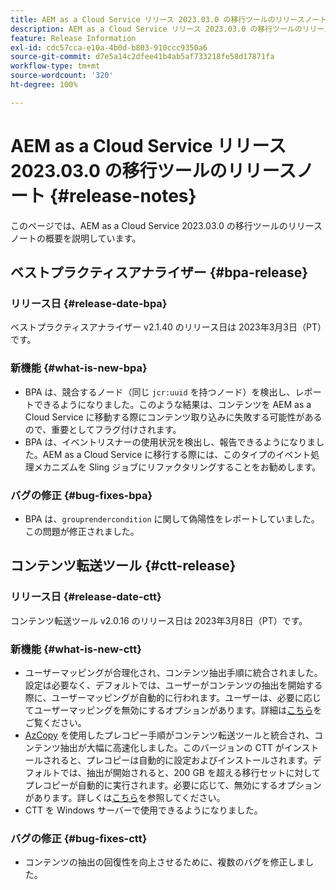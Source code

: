 ```yaml
---
title: AEM as a Cloud Service リリース 2023.03.0 の移行ツールのリリースノート
description: AEM as a Cloud Service リリース 2023.03.0 の移行ツールのリリースノート
feature: Release Information
exl-id: cdc57cca-e10a-4b0d-b803-910ccc9350a6
source-git-commit: d7e5a14c2dfee41b4ab5af733218fe58d17871fa
workflow-type: tm+mt
source-wordcount: '320'
ht-degree: 100%

---
```


# AEM as a Cloud Service リリース 2023.03.0 の移行ツールのリリースノート {#release-notes}

このページでは、AEM as a Cloud Service 2023.03.0 の移行ツールのリリースノートの概要を説明しています。

## ベストプラクティスアナライザー {#bpa-release}

### リリース日 {#release-date-bpa}

ベストプラクティスアナライザー v2.1.40 のリリース日は 2023年3月3日（PT）です。

### 新機能 {#what-is-new-bpa}

* BPA は、競合するノード（同じ `jcr:uuid` を持つノード）を検出し、レポートできるようになりました。このような結果は、コンテンツを AEM as a Cloud Service に移動する際にコンテンツ取り込みに失敗する可能性があるので、重要としてフラグ付けされます。
* BPA は、イベントリスナーの使用状況を検出し、報告できるようになりました。AEM as a Cloud Service に移行する際には、このタイプのイベント処理メカニズムを Sling ジョブにリファクタリングすることをお勧めします。

### バグの修正 {#bug-fixes-bpa}

* BPA は、`grouprendercondition` に関して偽陽性をレポートしていました。この問題が修正されました。

## コンテンツ転送ツール {#ctt-release}

### リリース日 {#release-date-ctt}

コンテンツ転送ツール v2.0.16 のリリース日は 2023年3月8日（PT）です。

### 新機能 {#what-is-new-ctt}

* ユーザーマッピングが合理化され、コンテンツ抽出手順に統合されました。設定は必要なく、デフォルトでは、ユーザーがコンテンツの抽出を開始する際に、ユーザーマッピングが自動的に行われます。ユーザーは、必要に応じてユーザーマッピングを無効にするオプションがあります。詳細は[こちら](https://experienceleague.adobe.com/docs/experience-manager-cloud-service/content/migration-journey/cloud-migration/content-transfer-tool/user-mapping-and-migration.html?lang=ja#user-mapping-detail)をご覧ください。
* [AzCopy](https://learn.microsoft.com/ja-jp/azure/storage/common/storage-use-azcopy-v10) を使用したプレコピー手順がコンテンツ転送ツールと統合され、コンテンツ抽出が大幅に高速化しました。このバージョンの CTT がインストールされると、プレコピーは自動的に設定およびインストールされます。デフォルトでは、抽出が開始されると、200 GB を超える移行セットに対してプレコピーが自動的に実行されます。必要に応じて、無効にするオプションがあります。詳しくは[こちら](https://experienceleague.adobe.com/docs/experience-manager-cloud-service/content/migration-journey/cloud-migration/content-transfer-tool/handling-large-content-repositories.html?lang=ja)を参照してください。
* CTT を Windows サーバーで使用できるようになりました。

### バグの修正 {#bug-fixes-ctt}

* コンテンツの抽出の回復性を向上させるために、複数のバグを修正しました。
